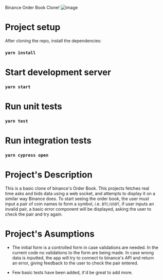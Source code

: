 Binance Order Book Clone!
![image](https://user-images.githubusercontent.com/21963372/191132086-487300df-5ce4-4cc7-b422-960d22abdb37.png)

# Project setup

After cloning the repo, install the dependencies:

### `yarn install`

# Start development server

### `yarn start`

# Run unit tests

### `yarn test`

# Run integration tests

### `yarn cypress open`

# Project's Description

This is a basic clone of binance's Order Book.
This projects fetches real time asks and bids data using a web socket, and attempts to display it on a similar way
Binance does.
To start seeing the order book, the user must input a pair of coin names to form a symbol, i.e. `BTC/USDT`, if user inputs an invalid pair, a basic error component will be displayed, asking the user to check the pair and try again.

# Project's Asumptions

- The initial form is a controlled form in case validations are needed. In the current code no validations to the form are being made. In case wrong data is inputted, the app will try to connect to binance's API and return an error, giving feedback to the user to check the pair entered.

- Few basic tests have been added, it'd be great to add more.
